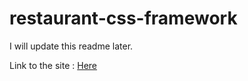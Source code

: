 # restaurant-css-framework

I will update this readme later.

Link to the site : [Here](https://masatodeweerdt.github.io/restaurant-css-framework/.)
